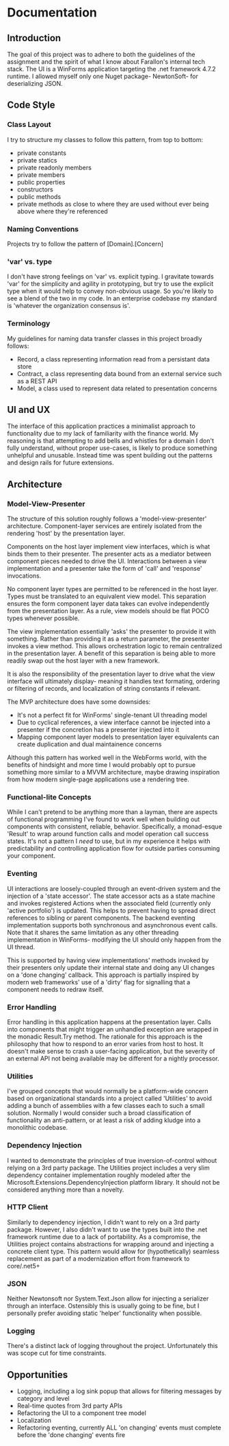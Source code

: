 # Documentation
## Introduction
The goal of this project was to adhere to both the guidelines of the assignment and the spirit of what I know about Farallon's internal
tech stack. The UI is a WinForms application targeting the .net framework 4.7.2 runtime. I allowed myself only one Nuget package- NewtonSoft-
for deserializing JSON.

## Code Style
### Class Layout
I try to structure my classes to follow this pattern, from top to bottom:
- private constants
- private statics
- private readonly members
- private members
- public properties
- constructors
- public methods
- private methods as close to where they are used without ever being above where they're referenced

### Naming Conventions
Projects try to follow the pattern of [Domain].[Concern]

### 'var' vs. type
I don't have strong feelings on 'var' vs. explicit typing. I gravitate towards 'var' for the simplicity and agility in prototyping, but try to use
the explicit type when it would help to convey non-obvious usage. So you're likely to see a blend of the two in my code. In an enterprise codebase my standard is
'whatever the organization consensus is'.

### Terminology
My guidelines for naming data transfer classes in this project broadly follows:
- Record, a class representing information read from a persistant data store
- Contract, a class representing data bound from an external service such as a REST API
- Model, a class used to represent data related to presentation concerns

## UI and UX
The interface of this application practices a minimalist approach to functionality due to my lack of familiarity with the finance world. My reasoning is that attempting to add
bells and whistles for a domain I don't fully understand, without proper use-cases, is likely to produce something unhelpful and unusable. Instead time was spent building out
the patterns and design rails for future extensions.

## Architecture

### Model-View-Presenter
The structure of this solution roughly follows a 'model-view-presenter' architecture. Component-layer services are entirely isolated from the rendering 'host' by
the presentation layer.

Components on the host layer implement view interfaces, which is what binds them to their presenter. The presenter acts as a mediator between component pieces needed to
drive the UI. Interactions between a view implementation and a presenter take the form of 'call' and 'response' invocations.

No component layer types are permitted to be referenced in the host layer. Types must be translated to an equivalent view model. This separation ensures the form component
layer data takes can evolve independently from the presentation layer. As a rule, view models should be flat POCO types whenever possible.

The view implementation essentially 'asks' the presenter to provide it with something. Rather than providing it as a return parameter, the presenter invokes a view method.
This allows orchestration logic to remain centralized in the presentation layer. A benefit of this separation is being able to more readily swap out the host layer with a new framework.

It is also the responsibility of the presentation layer to drive what the view interface will ultimately display- meaning it handles text formating, ordering or filtering of records,
and localization of string constants if relevant.

The MVP architecture does have some downsides:
- It's not a perfect fit for WinForms' single-tenant UI threading model
- Due to cyclical references, a view interface cannot be injected into a presenter if the concretion has a presenter injected into it
- Mapping component layer models to presentation layer equivalents can create duplication and dual maintainence concerns

Although this pattern has worked well in the WebForms world, with the benefits of hindsight and more time I would probably opt to pursue something more similar to a MVVM architecture,
maybe drawing inspiration from how modern single-page applications use a rendering tree.

### Functional-lite Concepts
While I can't pretend to be anything more than a layman, there are aspects of functional programming I've found to work well when building out components with consistent, reliable,
behavior. Specifically, a monad-esque 'Result<TType>' to wrap around function calls and model operation call success states. It's not a pattern I _need_ to use, but in my experience
 it helps with predictability and controlling application flow for outside parties consuming your component.

### Eventing
UI interactions are loosely-coupled through an event-driven system and the injection of a 'state accessor'. The state accessor acts as a state machine and invokes registered Actions
when the associated field (currently only 'active portfolio') is updated. This helps to prevent having to spread direct references to sibling or parent components. The backend
eventing implementation supports both synchronous and asynchronous event calls. Note that it shares the same limitation as any other threading implementation in WinForms- modifying
the UI should only happen from the UI thread.

This is supported by having view implementations' methods invoked by their presenters only update their internal state and doing any UI changes on a 'done changing' callback. This approach
is partially inspired by modern web frameworks' use of a 'dirty' flag for signalling that a component needs to redraw itself.

### Error Handling
Error handling in this application happens at the presentation layer. Calls into components that might trigger an unhandled exception are wrapped in the monadic Result.Try method.
The rationale for this approach is the philosophy that how to respond to an error varies from host to host. It doesn't make sense to crash a user-facing application, but the severity
of an external API not being available may be different for a nightly processor.

### Utilities
I've grouped concepts that would normally be a platform-wide concern based on organizational standards into a project called 'Utilities' to avoid adding a bunch of assemblies
with a few classes each to such a small solution. Normally I would consider such a broad classification of functionality an anti-pattern, or at least a risk of adding kludge
into a monolithic codebase.

### Dependency Injection
I wanted to demonstrate the principles of true inversion-of-control without relying on a 3rd party package. The Utilities project includes a very slim dependency container implementation
roughly modeled after the Microsoft.Extensions.DependencyInjection platform library. It should not be considered anything more than a novelty.

### HTTP Client
Similarly to dependency injection, I didn't want to rely on a 3rd party package. However, I also didn't want to use the types built into the .net framework runtime due to a lack of
portability. As a compromise, the Utilities project contains abstractions for wrapping around and injecting a concrete client type. This pattern would allow for (hypothetically) seamless
replacement as part of a modernization effort from framework to core/.net5+

### JSON
Neither Newtonsoft nor System.Text.Json allow for injecting a serializer through an interface. Ostensibly this is usually going to be fine, but I personally prefer avoiding static 'helper'
functionality when possible.

### Logging
There's a distinct lack of logging throughout the project. Unfortunately this was scope cut for time constraints.

## Opportunities
- Logging, including a log sink popup that allows for filtering messages by category and level
- Real-time quotes from 3rd party APIs
- Refactoring the UI to a component tree model
- Localization
- Refactoring eventing, currently ALL 'on changing' events must complete before the 'done changing' events fire